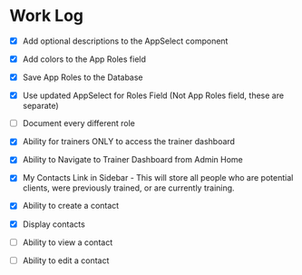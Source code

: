 # Work Log

- [x] Add optional descriptions to the AppSelect component
- [x] Add colors to the App Roles field
- [x] Save App Roles to the Database
- [x] Use updated AppSelect for Roles Field (Not App Roles field, these are separate)
- [ ] Document every different role

- [x] Ability for trainers ONLY to access the trainer dashboard
- [x] Ability to Navigate to Trainer Dashboard from Admin Home
- [x] My Contacts Link in Sidebar - This will store all people who are potential clients, were previously trained, or are currently training.
- [x] Ability to create a contact
- [x] Display contacts
- [ ] Ability to view a contact
- [ ] Ability to edit a contact
